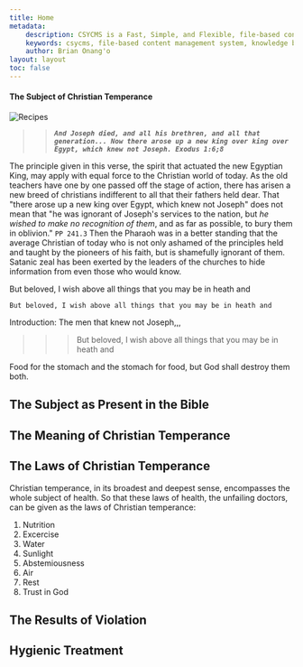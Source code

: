```yaml
---
title: Home
metadata:
    description: CSYCMS is a Fast, Simple, and Flexible, file-based content management system, knowledge base and static site generator for nodejs. It uses static Markdown files to serve the content which are pulled from public/private repos in github, bitcket, gitlab or any other git repository management service. It runs services that enables it to auto update itself and the content it serves. It follows similar principles to other flat-file CMS platforms, and allows you to use the structure of content files used in the most popular flat file cms but in nodejs. In addition to this, it allows you to host several sites in one instance (installation) of it, and allows you to search across as many of your sites as you please.
    keywords: csycms, file-based content management system, knowledge base, static site generator, nodejs
    author: Brian Onang'o
layout: layout
toc: false
---
```


#### The Subject of Christian Temperance


![Recipes](/sites/christiantemperance/images/heavenly-recipes-1.jpg)


>> ***`And Joseph died, and all his brethren, and all that generation... Now there arose up a new king over king over Egypt, which knew not Joseph. Exodus 1:6;8`***
 
The principle given in this verse, the spirit that actuated the new Egyptian King, may apply with equal force to the Christian world of today. As the old teachers have one by one passed off the stage of action, there has arisen a new breed of christians indifferent to all that their fathers held dear. That "there arose up a new king over Egypt, which knew not Joseph" does not mean that "he was ignorant of Joseph's services to the nation, but *he wished to make no recognition of them*, and as far as possible, to bury them in oblivion." `PP 241.3` Then the Pharaoh was in a better standing that the average Christian of today who is not only ashamed of the principles held and taught by the pioneers of his faith, but is shamefully ignorant of them. Satanic zeal has been exerted by the leaders of the churches to hide information from even those who would know. 


But beloved, I wish above all things that you may be in heath and 

`But beloved, I wish above all things that you may be in heath and`

Introduction: The men that knew not Joseph,,, 

>>> But beloved, I wish above all things that you may be in heath and 




Food for the stomach and the stomach for food, but God shall destroy them both.


## The Subject as Present in the Bible


## The Meaning of Christian Temperance


## The Laws of Christian Temperance

Christian temperance, in its broadest and deepest sense, encompasses the whole subject of health. So that these laws of health, the unfailing doctors, can be given as the laws of Christian temperance:
1. Nutrition
2. Excercise
3. Water
4. Sunlight
5. Abstemiousness
6. Air
7. Rest
8. Trust in God

## The Results of Violation


## Hygienic Treatment



